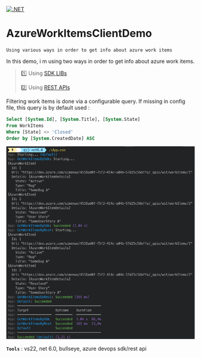 [![.NET](https://github.com/aimenux/AzureWorkItemsClientDemo/actions/workflows/ci.yml/badge.svg)](https://github.com/aimenux/AzureWorkItemsClientDemo/actions/workflows/ci.yml)

# AzureWorkItemsClientDemo
```
Using various ways in order to get info about azure work items
```

In this demo, i m using two ways in order to get info about azure work items.
>
> :one: Using [SDK LIBs](https://docs.microsoft.com/en-us/azure/devops/integrate/concepts/dotnet-client-libraries?view=azure-devops)
>
> :two: Using [REST APIs](https://docs.microsoft.com/en-us/rest/api/azure/devops)
>
>
Filtering work items is done via a configurable query. If missing in config file, this query is by default used :
>

```sql
Select [System.Id], [System.Title], [System.State] 
From WorkItems 
Where [State] <> 'Closed' 
Order by [System.CreatedDate] ASC
```

![AzureWorkItemsClientDemo](Screenshots/AzureWorkItemsClientDemo.png)

**`Tools`** : vs22, net 6.0, bullseye, azure devops sdk/rest api
